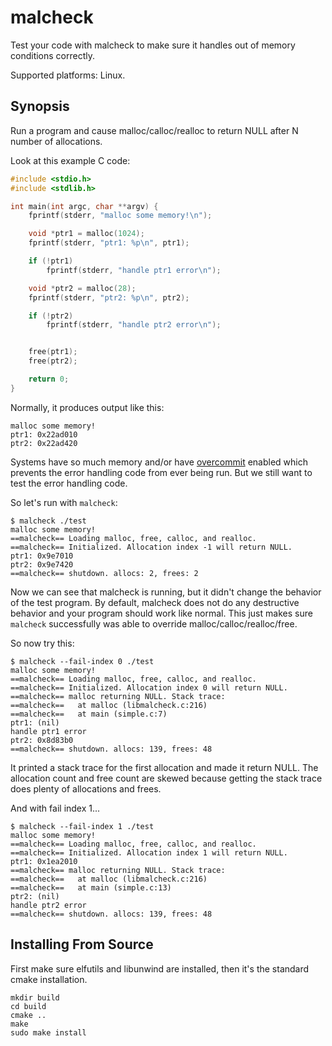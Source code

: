 # malcheck

Test your code with malcheck to make sure it handles out of memory
conditions correctly.

Supported platforms: Linux.

## Synopsis

Run a program and cause malloc/calloc/realloc to return NULL after N number of
allocations.

Look at this example C code:

```c
#include <stdio.h>
#include <stdlib.h>

int main(int argc, char **argv) {
    fprintf(stderr, "malloc some memory!\n");

    void *ptr1 = malloc(1024);
    fprintf(stderr, "ptr1: %p\n", ptr1);

    if (!ptr1)
        fprintf(stderr, "handle ptr1 error\n");

    void *ptr2 = malloc(28);
    fprintf(stderr, "ptr2: %p\n", ptr2);

    if (!ptr2)
        fprintf(stderr, "handle ptr2 error\n");


    free(ptr1);
    free(ptr2);

    return 0;
}
```

Normally, it produces output like this:

```
malloc some memory!
ptr1: 0x22ad010
ptr2: 0x22ad420
```

Systems have so much memory and/or have
[overcommit](https://en.wikipedia.org/wiki/Memory_overcommitment) enabled which
prevents the error handling code from ever being run. But we still want to test
the error handling code.

So let's run with `malcheck`:

```
$ malcheck ./test
malloc some memory!
==malcheck== Loading malloc, free, calloc, and realloc.
==malcheck== Initialized. Allocation index -1 will return NULL.
ptr1: 0x9e7010
ptr2: 0x9e7420
==malcheck== shutdown. allocs: 2, frees: 2
```

Now we can see that malcheck is running, but it didn't change the behavior of
the test program. By default, malcheck does not do any destructive behavior
and your program should work like normal. This just makes sure `malcheck`
successfully was able to override malloc/calloc/realloc/free.

So now try this:

```
$ malcheck --fail-index 0 ./test
malloc some memory!
==malcheck== Loading malloc, free, calloc, and realloc.
==malcheck== Initialized. Allocation index 0 will return NULL.
==malcheck== malloc returning NULL. Stack trace:
==malcheck==   at malloc (libmalcheck.c:216)
==malcheck==   at main (simple.c:7)
ptr1: (nil)
handle ptr1 error
ptr2: 0x8d83b0
==malcheck== shutdown. allocs: 139, frees: 48
```

It printed a stack trace for the first allocation and made it return NULL.
The allocation count and free count are skewed because getting the stack trace
does plenty of allocations and frees.

And with fail index 1...

```
$ malcheck --fail-index 1 ./test
malloc some memory!
==malcheck== Loading malloc, free, calloc, and realloc.
==malcheck== Initialized. Allocation index 1 will return NULL.
ptr1: 0x1ea2010
==malcheck== malloc returning NULL. Stack trace:
==malcheck==   at malloc (libmalcheck.c:216)
==malcheck==   at main (simple.c:13)
ptr2: (nil)
handle ptr2 error
==malcheck== shutdown. allocs: 139, frees: 48
```

## Installing From Source

First make sure elfutils and libunwind are installed, then it's the standard
cmake installation.

```
mkdir build
cd build
cmake ..
make
sudo make install
```
